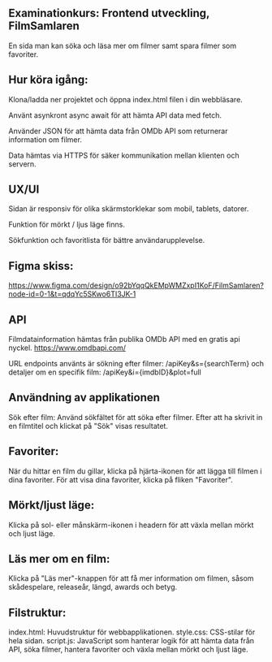 ## Examinationkurs: Frontend utveckling, FilmSamlaren

En sida man kan söka och läsa mer om filmer samt spara filmer som favoriter.

## Hur köra igång:

Klona/ladda ner projektet och öppna index.html filen i din webbläsare.

Använt asynkront async await för att hämta API data med fetch.

Använder JSON för att hämta data från OMDb API som returnerar information om filmer.

Data hämtas via HTTPS för säker kommunikation mellan klienten och servern.

## UX/UI

Sidan är responsiv för olika skärmstorklekar som mobil, tablets, datorer.

Funktion för mörkt / ljus läge finns.

Sökfunktion och favoritlista för bättre användarupplevelse.

## Figma skiss:

https://www.figma.com/design/o92bYqqQkEMpWMZxpI1KoF/FilmSamlaren?node-id=0-1&t=qdqYc5SKwo6TI3JK-1

## API

Filmdatainformation hämtas från publika OMDb API med en gratis api nyckel.
https://www.omdbapi.com/

URL endpoints använts är sökning efter filmer: /apiKey&s={searchTerm}
och detaljer om en specifik film: /apiKey&i={imdbID}&plot=full

## Användning av applikationen

Sök efter film:
Använd sökfältet för att söka efter filmer.
Efter att ha skrivit in en filmtitel och klickat på "Sök" visas resultatet.

## Favoriter:

När du hittar en film du gillar, klicka på hjärta-ikonen för att lägga till filmen i dina favoriter.
För att visa dina favoriter, klicka på fliken "Favoriter".

## Mörkt/ljust läge:

Klicka på sol- eller månskärm-ikonen i headern för att växla mellan mörkt och ljust läge.

## Läs mer om en film:

Klicka på "Läs mer"-knappen för att få mer information om filmen, såsom skådespelare, releaseår, längd, awards och betyg.

## Filstruktur:

index.html: Huvudstruktur för webbapplikationen.
style.css: CSS-stilar för hela sidan.
script.js: JavaScript som hanterar logik för att hämta data från API, söka filmer, hantera favoriter och växla mellan mörkt och ljust läge.
